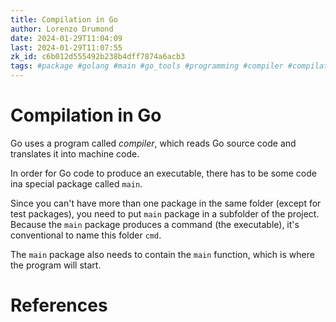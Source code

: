 ```yaml
---
title: Compilation in Go
author: Lorenzo Drumond
date: 2024-01-29T11:04:09
last: 2024-01-29T11:07:55
zk_id: c6b012d555492b238b4dff7874a6acb3
tags: #package #golang #main #go_tools #programming #compiler #compilation #build
---
```



# Compilation in Go
Go uses a program called _compiler_, which reads Go source code and translates it into machine code.

In order for Go code to produce an executable, there has to be some code ina special package called `main`.

Since you can't have more than one package in the same folder (except for test packages), you need to put `main` package in a subfolder of the project. Because the `main` package produces a command (the executable), it's conventional to name this folder `cmd`.

The `main` package also needs to contain the `main` function, which is where the program will start.

# References
